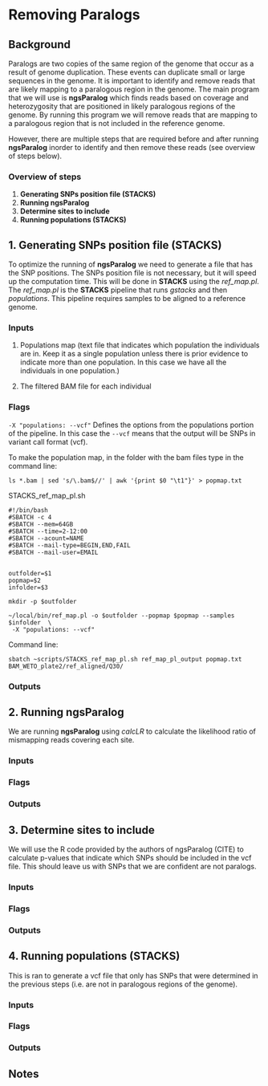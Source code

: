 # Removing Paralogs 

## Background
Paralogs are two copies of the same region of the genome that occur as a result of genome duplication. These events can duplicate small or large sequences in the genome. It is important to identify and remove reads that are likely mapping to a paralogous region in the genome. The main program that we will use is **ngsParalog** which finds reads based on coverage and heterozygosity that are positioned in likely paralogous regions of the genome. By running this program we will remove reads that are mapping to a paralogous region that is not included in the reference genome.  

However, there are multiple steps that are required before and after running **ngsParalog** inorder to identify and then remove these reads (see overview of steps below).

### Overview of steps
1. **Generating SNPs position file (STACKS)** 
2. **Running ngsParalog** 
3. **Determine sites to include** 
4. **Running populations (STACKS)** 

## 1. Generating SNPs position file (STACKS)
To optimize the running of **ngsParalog** we need to generate a file that has the SNP positions. The SNPs position file is not necessary, but it will speed up the computation time. This will be done in **STACKS** using the *ref_map.pl*. The *ref_map.pl* is the **STACKS** pipeline that runs *gstacks* and then *populations*. This pipeline requires samples to be aligned to a reference genome.

### Inputs
1. Populations map (text file that indicates which population the individuals are in. Keep it as a single population unless there is prior evidence to indicate more than one population. In this case we have all the individuals in one population.)
  
2. The filtered BAM file for each individual

### Flags
`-X "populations: --vcf"` Defines the options from the populations portion of the pipeline. In this case the `--vcf` means that the output will be SNPs in variant call format (vcf).  
  
To make the population map, in the folder with the bam files type in the command line: 
```
ls *.bam | sed 's/\.bam$//' | awk '{print $0 "\t1"}' > popmap.txt
```

STACKS_ref_map_pl.sh
```
#!/bin/bash
#SBATCH -c 4
#SBATCH --mem=64GB
#SBATCH --time=2-12:00
#SBATCH --acount=NAME
#SBATCH --mail-type=BEGIN,END,FAIL
#SBATCH --mail-user=EMAIL


outfolder=$1
popmap=$2
infolder=$3

mkdir -p $outfolder

~/local/bin/ref_map.pl -o $outfolder --popmap $popmap --samples $infolder  \
 -X "populations: --vcf"

```
Command line:
```
sbatch ~scripts/STACKS_ref_map_pl.sh ref_map_pl_output popmap.txt BAM_WETO_plate2/ref_aligned/Q30/
```
### Outputs



## 2. Running ngsParalog 
We are running **ngsParalog** using *calcLR* to calculate the likelihood ratio of mismapping reads covering each site. 

### Inputs

### Flags

### Outputs

## 3. Determine sites to include
We will use the R code provided by the authors of ngsParalog (CITE) to calculate p-values that indicate which SNPs should be included in the vcf file. This should leave us with SNPs that we are confident are not paralogs.

### Inputs

### Flags

### Outputs

## 4. Running populations (STACKS)
This is ran to generate a vcf file that only has SNPs that were determined in the previous steps (i.e. are not in paralogous regions of the genome).

### Inputs

### Flags

### Outputs


## Notes
